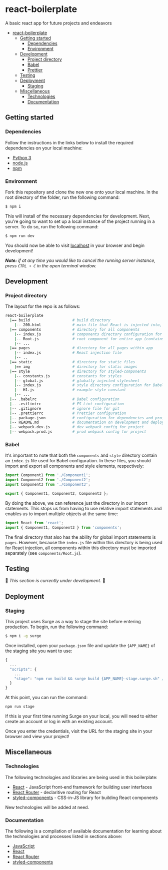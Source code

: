 # react-boilerplate

A basic react app for future projects and endeavors

* [react-boilerplate](#react-boilerplate)
  * [Getting started](#getting-started)
    * [Dependencies](#dependencies)
    * [Environment](#environment)
  * [Development](#development)
    * [Project directory](#project-directory)
    * [Babel](#babel)
    * [Prettier](#prettier)
  * [Testing](#testing)
  * [Deployment](#deployment)
    * [Staging](#staging)
  * [Miscellaneous](#miscellaneous)
    * [Technologies](#technologies)
    * [Documentation](#documentation)

## Getting started

### Dependencies

Follow the instructions in the links below to install the required dependencies on your local machine:

* [Python 3](https://www.python.org/downloads/)
* [node.js](https://nodejs.org/en/download/)
* [npm](https://www.npmjs.com/get-npm)

### Environment

Fork this repository and clone the new one onto your local machine. In the root directory of the folder, run the following command:

```sh
$ npm i
```

This will install of the necessary dependencies for development. Next, you're going to want to set up a local instance of the project running in a server. To do so, run the following command:

```sh
$ npm run dev
```

You should now be able to visit [localhost](http://localhost:3000) in your browser and begin development!

_**Note:** if at any time you would like to cancel the running server instance, press `CTRL + C` in the open terminal window._

## Development

### Project directory

The layout for the repo is as follows:

```bash
react-boilerplate
  |== build                   # build directory
    |-- 200.html              # main file that React is injected into, entry point for servers
  |== components              # directory for all components
    |-- index.js              # components directory configuration for Babel
    |-- Root.js               # root component for entire app (contains Router)
    |-- ...
  |== pages                   # directory for all pages within app
    |-- index.js              # React injection file
    |-- ..
  |== static                  # directory for static files
    |== img                   # directory for static images
  |== style                   # directory for styled-components
    |-- constants.js          # constants for styles
    |-- global.js             # globally injected stylesheet
    |-- index.js              # style directory configuration for Babel
    |-- H1.js                 # example style constant
    |-- ...
  |-- .babelrc                # Babel configuration
  |-- .estlintrc              # ES Lint configuration
  |-- .gitignore              # ignore file for git
  |-- .prettierrc             # Prettier configuration
  |-- package.json            # configuration for dependencies and project
  |-- README.md               # documentation on development and deployment (this file)
  |-- webpack.dev.js          # dev webpack config for project
  |-- webpack.prod.js         # prod webpack config for project
```

### Babel

It's important to note that both the `components` and `style` directory contain an `index.js` file used for Babel configuration. In these files, you should import and export all components and style elements, respectively:

```javascript
import Component1 from './Component1';
import Component2 from './Component2';
import Component3 from './Component3';

export { Component1, Component2, Component3 };
```

By doing the above, we can reference just the directory in our import statements. This stops us from having to use relative import statements and enables us to import multiple objects at the same time:

```javascript
import React from 'react';
import { Component1, Component3 } from 'components';
```

The final directory that also has the ability for global import statements is `pages`. However, because the `index.js` file within this directory is being used for React injection, all components within this directory must be imported separately (see `components/Root.js`).

## Testing

🚧 _This section is currently under development._ 🚧

## Deployment

### Staging

This project uses Surge as a way to stage the site before entering production. To begin, run the following command:

```sh
$ npm i -g surge
```

Once installed, open your `package.json` file and update the `{APP_NAME}` of the staging site you want to use:

```javascript
{
  ...
  "scripts": {
    ...
    "stage": "npm run build && surge build {APP_NAME}-stage.surge.sh" // change {APP_NAME} to the name of your app
  }
}
```

At this point, you can run the command:

```sh
npm run stage
```

If this is your first time running Surge on your local, you will need to either create an account or log in with an existing account.

Once you enter the credentials, visit the URL for the staging site in your browser and view your project!

## Miscellaneous

### Technologies

The following technologies and libraries are being used in this boilerplate:

* [React](https://reactjs.org/) - JavaScript front-end framework for building user interfaces
* [React Router](https://reacttraining.com/react-router/) - declaritive routing for React
* [styled-components](https://www.styled-components.com/) - CSS-in-JS library for building React components

New technologies will be added at need.

### Documentation

The following is a compilation of available documentation for learning about the technologies and processes listed in sections above:

* [JavaScript](https://developer.mozilla.org/en-US/docs/Web/JavaScript/Reference)
* [React](https://reactjs.org/tutorial/tutorial.html)
* [React Router](https://reacttraining.com/react-router/web/guides/philosophy)
* [styled-components](https://www.styled-components.com/docs)
